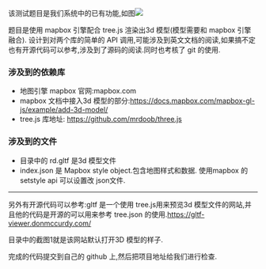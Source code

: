 该测试题目是我们系统中的已有功能,如图![](https://files.catbox.moe/cf0kjf.png)



题目是使用 mapbox 引擎配合 tree.js 渲染出3d 模型(模型需要和 mapbox 引擎融合). 设计到对两个库的简单的 API 调用,可能涉及到英文文档的阅读,如果搞不定也有开源代码可以参考,涉及到了源码的阅读.同时也考核了 git 的使用.


### 涉及到的依赖库
* 地图引擎 mapbox 官网:mapbox.com
* mapbox 文档中接入3d 模型的部分:https://docs.mapbox.com/mapbox-gl-js/example/add-3d-model/
* tree.js 库地址: https://github.com/mrdoob/three.js


### 涉及到的文件
* 目录中的 rd.gltf 是3d 模型文件
* index.json 是 Mapbox style object.包含地图样式和数据. 使用mapbox 的setstyle api 可以设置改 json文件.


---

另外有开源代码可以参考:gltf 是一个使用 tree.js用来预览3d 模型文件的网站,并且他的代码是开源的可以用来参考 tree.json 的使用.https://gltf-viewer.donmccurdy.com/

目录中的截图1就是该网站默认打开3D 模型的样子.




完成的代码提交到自己的 github 上,然后把项目地址给我们进行检查.
